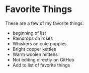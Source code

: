 # Favorite Things

These are a few of my favorite things:

- beginning of list
- Raindrops on roses
- Whiskers on cute puppies
- Bright copper kettles
- Warm woolen mittens
- Not editing directly on GitHub
- Add to list of favorite things

